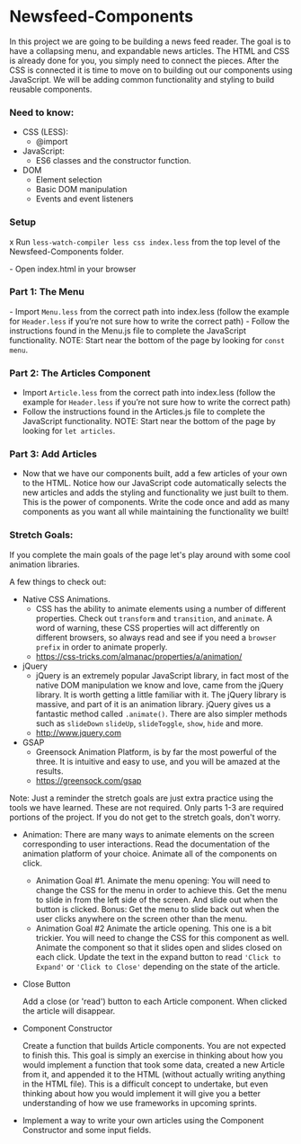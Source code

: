 # Newsfeed-Components

In this project we are going to be building a news feed reader. The goal is to have a collapsing menu, and expandable news articles. The HTML and CSS is already done for you, you simply need to connect the pieces. After the CSS is connected it is time to move on to building out our components using JavaScript. We will be adding common functionality and styling to build reusable components.

### Need to know:

-   CSS (LESS):
    -   @import
-   JavaScript:
    -   ES6 classes and the constructor function.
-   DOM
    -   Element selection
    -   Basic DOM manipulation
    -   Events and event listeners

### Setup

x Run `less-watch-compiler less css index.less` from the top level of the Newsfeed-Components folder.

\- Open index.html in your browser

### Part 1: The Menu

\- Import `Menu.less` from the correct path into index.less (follow the example for `Header.less` if you’re not sure how to write the correct path)
\- Follow the instructions found in the Menu.js file to complete the JavaScript functionality. NOTE: Start near the bottom of the page by looking for `const menu`.

### Part 2: The Articles Component

-   Import `Article.less` from the correct path into index.less (follow the example for `Header.less` if you’re not sure how to write the correct path)
-   Follow the instructions found in the Articles.js file to complete the JavaScript functionality. NOTE: Start near the bottom of the page by looking for `let articles`.

### Part 3: Add Articles

-   Now that we have our components built, add a few articles of your own to the HTML. Notice how our JavaScript code automatically selects the new articles and adds the styling and functionality we just built to them. This is the power of components. Write the code once and add as many components as you want all while maintaining the functionality we built!

### Stretch Goals:

If you complete the main goals of the page let's play around with some cool animation libraries.

A few things to check out:

-   Native CSS Animations.
    -   CSS has the ability to animate elements using a number of different properties. Check out `transform` and `transition`, and `animate`. A word of warning, these CSS properties will act differently on different browsers, so always read and see if you need a `browser prefix` in order to animate properly.
    -   https://css-tricks.com/almanac/properties/a/animation/
-   jQuery
    -   jQuery is an extremely popular JavaScript library, in fact most of the native DOM manipulation we know and love, came from the jQuery library. It is worth getting a little familiar with it. The jQuery library is massive, and part of it is an animation library. jQuery gives us a fantastic method called `.animate()`. There are also simpler methods such as `slideDown` `slideUp`, `slideToggle`, `show`, `hide` and more.
    -   http://www.jquery.com
-   GSAP
    -   Greensock Animation Platform, is by far the most powerful of the three. It is intuitive and easy to use, and you will be amazed at the results.
    -   https://greensock.com/gsap

Note: Just a reminder the stretch goals are just extra practice using the tools we have learned. These are not required. Only parts 1-3 are required portions of the project. If you do not get to the stretch goals, don't worry.

-   Animation: There are many ways to animate elements on the screen corresponding to user interactions. Read the documentation of the animation platform of your choice. Animate all of the components on click.

    -   Animation Goal #1. Animate the menu opening: You will need to change the CSS for the menu in order to achieve this. Get the menu to slide in from the left side of the screen. And slide out when the button is clicked. Bonus: Get the menu to slide back out when the user clicks anywhere on the screen other than the menu.
    -   Animation Goal #2 Animate the article opening. This one is a bit trickier. You will need to change the CSS for this component as well. Animate the component so that it slides open and slides closed on each click. Update the text in the expand button to read `'Click to Expand'` or `'Click to Close'` depending on the state of the article.

-   Close Button

    Add a close (or 'read') button to each Article component. When clicked the article will disappear.

-   Component Constructor

    Create a function that builds Article components. You are not expected to finish this. This goal is simply an exercise in thinking about how you would implement a function that took some data, created a new Article from it, and appended it to the HTML (without actually writing anything in the HTML file). This is a difficult concept to undertake, but even thinking about how you would implement it will give you a better understanding of how we use frameworks in upcoming sprints.

-   Implement a way to write your own articles using the Component Constructor and some input fields.
